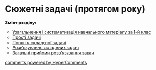 <div id="hypercomments_widget" class="js-hypercomments-widget invisible"></div>

# Сюжетні задачі  (протягом року)
<p><b>Зміст розділу:</b></p>
<ul type="circle">
<li><a href="http://mathmon14.ed-era.com/2/uzagalnennya_ta_sistematizatsya_navchalnogo_materalu_za_1_klas.html">Узагальнення і систематизація навчального матеріалу за 1-й клас</a></li>
<li><a href="http://mathmon14.ed-era.com/2/prosty_zadachy.html">Прості задачі</a></li>
<li><a href="http://mathmon14.ed-era.com/2/ponyattya_skladenoy_zadachy.html">Поняття складеної задачі</a></li>
<li><a href="http://mathmon14.ed-era.com/2/rozvyazuvannya_skladenih_zadach.html">Розв’язування складених задач</a></li>
<li><a href="http://mathmon14.ed-era.com/2/zagalny_priiomi_rozvyazuvannya_zadach.html">Загальні прийоми розв’язування задач</a></li>
</ul>

<div class="js-hypercomments-container">
    <a href="http://hypercomments.com" class="hc-link" title="comments widget">comments powered by HyperComments</a>
</div>
